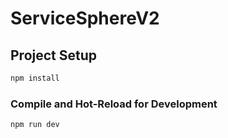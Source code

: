 # ServiceSphereV2

## Project Setup

```sh
npm install
```

### Compile and Hot-Reload for Development

```sh
npm run dev
```
